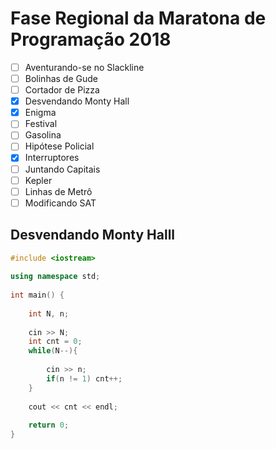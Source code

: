 # Fase Regional da Maratona de Programação 2018

* [ ] Aventurando-se no Slackline
* [ ] Bolinhas de Gude
* [ ] Cortador de Pizza
* [x] Desvendando Monty Hall
* [x] Enigma
* [ ] Festival
* [ ] Gasolina
* [ ] Hipótese Policial
* [x] Interruptores
* [ ] Juntando Capitais
* [ ] Kepler
* [ ] Linhas de Metrô
* [ ] Modificando SAT

## Desvendando Monty Halll

```cpp
#include <iostream>
 
using namespace std;
 
int main() {
 
    int N, n;
    
    cin >> N;
    int cnt = 0;
    while(N--){
        
        cin >> n;
        if(n != 1) cnt++;
    }
    
    cout << cnt << endl;
 
    return 0;
}
```
